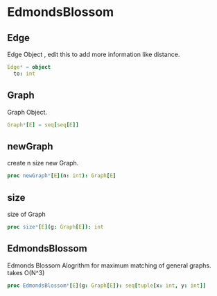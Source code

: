 # EdmondsBlossom

## Edge

Edge Object , edit this to add more information like distance.
```nim
Edge* = object
  to: int

```
## Graph

Graph Object.
```nim
Graph*[E] = seq[seq[E]]
```
## newGraph

create n size new Graph.
```nim
proc newGraph*[E](n: int): Graph[E]
```
## size

size of Graph
```nim
proc size*[E](g: Graph[E]): int
```
## EdmondsBlossom

Edmonds Blossom Alogrithm for maximum matching of general graphs. takes O(N^3)
```nim
proc EdmondsBlossom*[E](g: Graph[E]): seq[tuple[x: int, y: int]]
```
